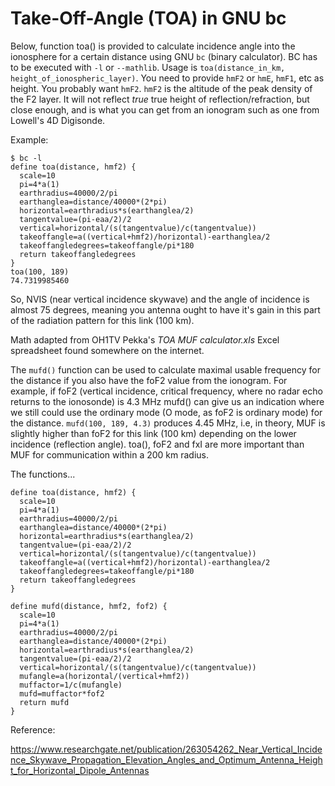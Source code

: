 # Take-Off-Angle (TOA) in GNU bc

Below, function toa() is provided to calculate incidence angle into the
ionosphere for a certain distance using GNU `bc` (binary calculator). BC has to
be executed with `-l` or `--mathlib`. Usage is `toa(distance_in_km,
height_of_ionospheric_layer)`. You need to provide `hmF2` or `hmE`, `hmF1`, etc
as height. You probably want `hmF2`. `hmF2` is the altitude of the peak
density of the F2 layer. It will not reflect *true* true height of
reflection/refraction, but close enough, and is what you can get from an
ionogram such as one from Lowell's 4D Digisonde.

Example:
```
$ bc -l
define toa(distance, hmf2) {
  scale=10
  pi=4*a(1)
  earthradius=40000/2/pi
  earthanglea=distance/40000*(2*pi)
  horizontal=earthradius*s(earthanglea/2)
  tangentvalue=(pi-eaa/2)/2
  vertical=horizontal/(s(tangentvalue)/c(tangentvalue))
  takeoffangle=a((vertical+hmf2)/horizontal)-earthanglea/2
  takeoffangledegrees=takeoffangle/pi*180
  return takeoffangledegrees
}
toa(100, 189)
74.7319985460
```

So, NVIS (near vertical incidence skywave) and the angle of incidence is almost
75 degrees, meaning you antenna ought to have it's gain in this part of the
radiation pattern for this link (100 km).

Math adapted from OH1TV Pekka's *TOA MUF calculator.xls* Excel spreadsheet
found somewhere on the internet.

The `mufd()` function can be used to calculate maximal usable frequency for the
distance if you also have the foF2 value from the ionogram. For example, if
foF2 (vertical incidence, critical frequency, where no radar echo returns to
the ionosonde) is 4.3 MHz mufd() can give us an indication where we still could
use the ordinary mode (O mode, as foF2 is ordinary mode) for the distance.
`mufd(100, 189, 4.3)` produces 4.45 MHz, i.e, in theory, MUF is slightly higher
than foF2 for this link (100 km) depending on the lower incidence (reflection
angle). toa(), foF2 and fxI are more important than MUF for communication
within a 200 km radius.

The functions...
```
define toa(distance, hmf2) {
  scale=10
  pi=4*a(1)
  earthradius=40000/2/pi
  earthanglea=distance/40000*(2*pi)
  horizontal=earthradius*s(earthanglea/2)
  tangentvalue=(pi-eaa/2)/2
  vertical=horizontal/(s(tangentvalue)/c(tangentvalue))
  takeoffangle=a((vertical+hmf2)/horizontal)-earthanglea/2
  takeoffangledegrees=takeoffangle/pi*180
  return takeoffangledegrees
}

define mufd(distance, hmf2, fof2) {
  scale=10
  pi=4*a(1)
  earthradius=40000/2/pi
  earthanglea=distance/40000*(2*pi)
  horizontal=earthradius*s(earthanglea/2)
  tangentvalue=(pi-eaa/2)/2
  vertical=horizontal/(s(tangentvalue)/c(tangentvalue))
  mufangle=a(horizontal/(vertical+hmf2))
  muffactor=1/c(mufangle)
  mufd=muffactor*fof2
  return mufd
}
```

Reference:

<https://www.researchgate.net/publication/263054262_Near_Vertical_Incidence_Skywave_Propagation_Elevation_Angles_and_Optimum_Antenna_Height_for_Horizontal_Dipole_Antennas>

